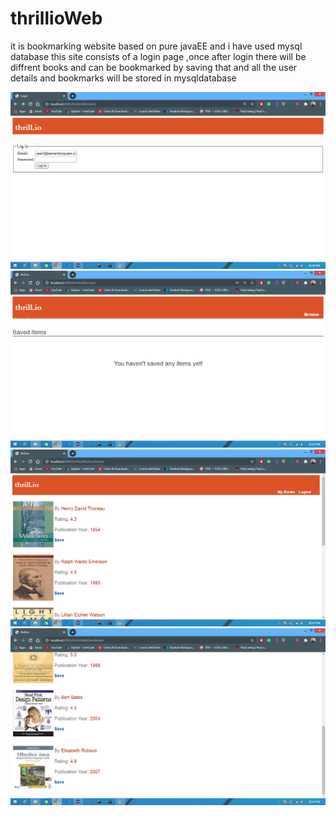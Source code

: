 # thrillioWeb
 it is  bookmarking website based on pure javaEE and i have used mysql database
this site consists of a login page ,once after login there will be diffrent books and can be bookmarked by saving that 
and all the user details and bookmarks will be stored in mysqldatabase 

 <img src="/ScreenShots/Screenshot (13).png" >
 <img src="/ScreenShots/Screenshot (14).png" >
 <img src="/ScreenShots/Screenshot (15).png" >
 <img src="/ScreenShots/Screenshot (16).png" >
